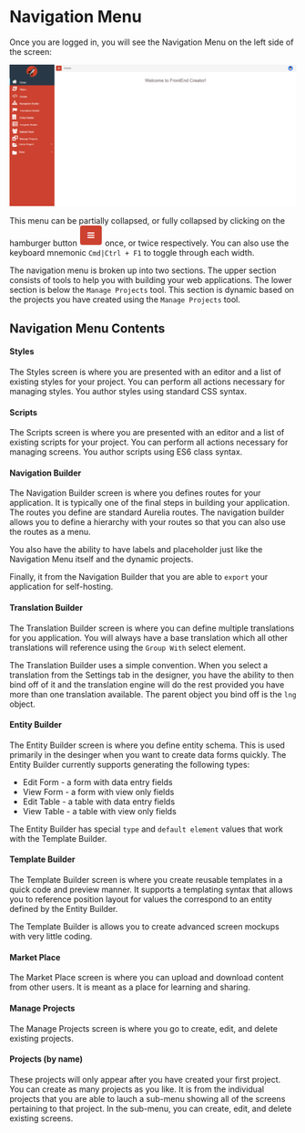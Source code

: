 # Navigation Menu

Once you are logged in, you will see the Navigation Menu on the left side of the screen:

![Home](../../assets/images/home-navigation-menu-full.png)

This menu can be partially collapsed, or fully collapsed by clicking on the hamburger button ![Home](../../assets/images/button-hamburger.png) once, or twice respectively. You can also use the keyboard mnemonic `Cmd|Ctrl + F1` to toggle through each width.

The navigation menu is broken up into two sections. The upper section consists of tools to help you with building your web applications. The lower section is below the `Manage Projects` tool. This section is dynamic based on the projects you have created using the `Manage Projects` tool.

## Navigation Menu Contents

#### Styles
The Styles screen is where you are presented with an editor and a list of existing styles for your project. You can perform all actions necessary for managing styles. You author styles using standard CSS syntax.

#### Scripts
The Scripts screen is where you are presented with an editor and a list of existing scripts for your project. You can perform all actions necessary for managing screens. You author scripts using ES6 class syntax.

#### Navigation Builder
The Navigation Builder screen is where you defines routes for your application. It is typically one of the final steps in building your application. The routes you define are standard Aurelia routes. The navigation builder allows you to define a hierarchy with your routes so that you can also use the routes as a menu.

You also have the ability to have labels and placeholder just like the Navigation Menu itself and the dynamic projects.

Finally, it from the Navigation Builder that you are able to `export` your application for self-hosting.

#### Translation Builder
The Translation Builder screen is where you can define multiple translations for you application. You will always have a base translation which all other translations will reference using the `Group With` select element. 

The Translation Builder uses a simple convention. When you select a translation from the Settings tab in the designer, you have the ability to then bind off of it and the translation engine will do the rest provided you have more than one translation available. The parent object you bind off is the `lng` object.

#### Entity Builder
The Entity Builder screen is where you define entity schema. This is used primarily in the desinger when you want to create data forms quickly. The Entity Builder currently supports generating the following types:

* Edit Form - a form with data entry fields
* View Form - a form with view only fields
* Edit Table - a table with data entry fields
* View Table - a table with view only fields

The Entity Builder has special `type` and `default element` values that work with the Template Builder.

#### Template Builder
The Template Builder screen is where you create reusable templates in a quick code and preview manner. It supports a templating syntax that allows you to reference position layout for values the correspond to an entity defined by the Entity Builder. 

The Template Builder is allows you to create advanced screen mockups with very little coding.

#### Market Place
The Market Place screen is where you can upload and download content from other users. It is meant as a place for learning and sharing.

#### Manage Projects
The Manage Projects screen is where you go to create, edit, and delete existing projects.

#### Projects (by name)
These projects will only appear after you have created your first project. You can create as many projects as you like. It is from the individual projects that you are able to lauch a sub-menu showing all of the screens pertaining to that project. In the sub-menu, you can create, edit, and delete existing screens.

